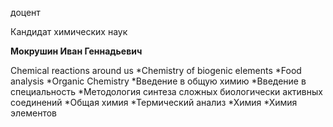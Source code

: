 доцент

Кандидат химических наук

**Мокрушин Иван Геннадьевич**

Chemical reactions around us
	*Chemistry of biogenic elements
	*Food analysis
	*Organic Chemistry
	*Введение в общую химию
	*Введение в специальность
	*Методология синтеза сложных биологически активных соединений
	*Общая химия
	*Термический анализ
	*Химия
	*Химия элементов
